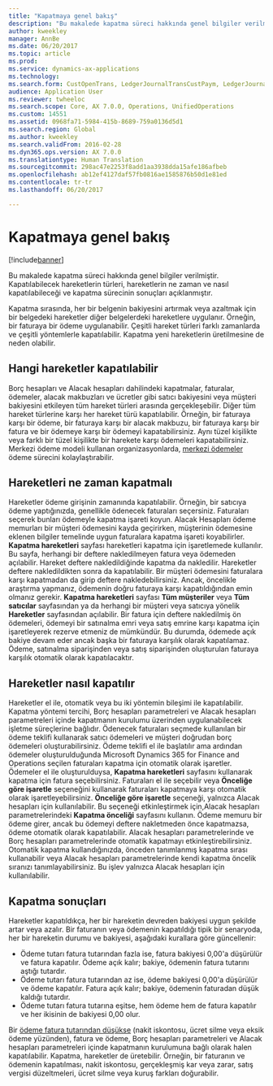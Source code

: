 ```yaml
---
title: "Kapatmaya genel bakış"
description: "Bu makalede kapatma süreci hakkında genel bilgiler verilmiştir. Kapatılabilecek hareketlerin türleri, hareketlerin ne zaman ve nasıl kapatılabileceği ve kapatma sürecinin sonuçları açıklanmıştır."
author: kweekley
manager: AnnBe
ms.date: 06/20/2017
ms.topic: article
ms.prod: 
ms.service: dynamics-ax-applications
ms.technology: 
ms.search.form: CustOpenTrans, LedgerJournalTransCustPaym, LedgerJournalTransVendPaym, VendOpenTrans
audience: Application User
ms.reviewer: twheeloc
ms.search.scope: Core, AX 7.0.0, Operations, UnifiedOperations
ms.custom: 14551
ms.assetid: 0968fa71-5984-415b-8689-759a0136d5d1
ms.search.region: Global
ms.author: kweekley
ms.search.validFrom: 2016-02-28
ms.dyn365.ops.version: AX 7.0.0
ms.translationtype: Human Translation
ms.sourcegitcommit: 298ac47e2253f8add1aa3938dda15afe186afbeb
ms.openlocfilehash: ab12ef4127daf57fb0816ae1585876b50d1e81ed
ms.contentlocale: tr-tr
ms.lasthandoff: 06/20/2017

---
```


# <a name="settlement-overview"></a>Kapatmaya genel bakış

[!include[banner](../includes/banner.md)]


Bu makalede kapatma süreci hakkında genel bilgiler verilmiştir. Kapatılabilecek hareketlerin türleri, hareketlerin ne zaman ve nasıl kapatılabileceği ve kapatma sürecinin sonuçları açıklanmıştır.

Kapatma sırasında, her bir belgenin bakiyesini artırmak veya azaltmak için bir belgedeki hareketler diğer belgelerdeki hareketlere uygulanır. Örneğin, bir faturaya bir ödeme uygulanabilir. Çeşitli hareket türleri farklı zamanlarda ve çeşitli yöntemlerle kapatılabilir. Kapatma yeni hareketlerin üretilmesine de neden olabilir.

## <a name="what-transactions-can-be-settled"></a>Hangi hareketler kapatılabilir
Borç hesapları ve Alacak hesapları dahilindeki kapatmalar, faturalar, ödemeler, alacak makbuzları ve ücretler gibi satıcı bakiyesini veya müşteri bakiyesini etkileyen tüm hareket türleri arasında gerçekleşebilir. Diğer tüm hareket türlerine karşı her hareket türü kapatılabilir. Örneğin, bir faturaya karşı bir ödeme, bir faturaya karşı bir alacak makbuzu, bir faturaya karşı bir fatura ve bir ödemeye karşı bir ödemeyi kapatabilirsiniz. Aynı tüzel kişilikte veya farklı bir tüzel kişilikte bir harekete karşı ödemeleri kapatabilirsiniz. Merkezi ödeme modeli kullanan organizasyonlarda, [merkezi ödemeler](set-up-centralized-payments.md) ödeme sürecini kolaylaştırabilir.

## <a name="when-to-settle-transactions"></a>Hareketleri ne zaman kapatmalı
Hareketler ödeme girişinin zamanında kapatılabilir. Örneğin, bir satıcıya ödeme yaptığınızda, genellikle ödenecek faturaları seçersiniz. Faturaları seçerek bunları ödemeyle kapatma işareti koyun. Alacak Hesapları ödeme memurları bir müşteri ödemesini kayda geçirirken, müşterinin ödemesine eklenen bilgiler temelinde uygun faturalara kapatma işareti koyabilirler. **Kapatma hareketleri** sayfası hareketleri kapatma için işaretlemede kullanılır. Bu sayfa, herhangi bir deftere nakledilmeyen fatura veya ödemeden açılabilir. Hareket deftere nakledildiğinde kapatma da nakledilir. Hareketler deftere nakledildikten sonra da kapatılabilir. Bir müşteri ödemesini faturalara karşı kapatmadan da girip deftere nakledebilirsiniz. Ancak, öncelikle araştırma yapmanız, ödemenin doğru faturaya karşı kapatıldığından emin olmanız gerekir. **Kapatma hareketleri** sayfası **Tüm müşteriler** veya **Tüm satıcılar** sayfasından ya da herhangi bir müşteri veya satıcıya yönelik **Hareketler** sayfasından açılabilir. Bir fatura için deftere nakledilmiş ön ödemeleri, ödemeyi bir satınalma emri veya satış emrine karşı kapatma için işaretleyerek rezerve etmeniz de mümkündür. Bu durumda, ödemede açık bakiye devam eder ancak başka bir faturaya karşılık olarak kapatılamaz. Ödeme, satınalma siparişinden veya satış siparişinden oluşturulan faturaya karşılık otomatik olarak kapatılacaktır.

## <a name="how-to-settle-transactions"></a>Hareketler nasıl kapatılır
Hareketler el ile, otomatik veya bu iki yöntemin bileşimi ile kapatılabilir. Kapatma yöntemi tercihi, Borç hesapları parametreleri ve Alacak hesapları parametreleri içinde kapatmanın kurulumu üzerinden uygulanabilecek işletme süreçlerine bağlıdır. Ödenecek faturaları seçmede kullanılan bir ödeme teklifi kullanarak satıcı ödemeleri ve müşteri doğrudan borç ödemeleri oluşturabilirsiniz. Ödeme teklifi el ile başlatılır ama ardından ödemeler oluşturulduğunda Microsoft Dynamics 365 for Finance and Operations seçilen faturaları kapatma için otomatik olarak işaretler. Ödemeler el ile oluşturulduysa, **Kapatma hareketleri** sayfasını kullanarak kapatma için fatura seçebilirsiniz. Faturaları el ile seçebilir veya **Önceliğe göre işaretle** seçeneğini kullanarak faturaları kapatmaya karşı otomatik olarak işaretleyebilirsiniz. **Önceliğe göre işaretle** seçeneği, yalnızca Alacak hesapları için kullanılabilir. Bu seçeneği etkinleştirmek için,Alacak hesapları parametrelerindeki **Kapatma önceliği** sayfasını kullanın. Ödeme memuru bir ödeme girer, ancak bu ödemeyi deftere nakletmeden önce kapatmazsa, ödeme otomatik olarak kapatılabilir. Alacak hesapları parametrelerinde ve Borç hesapları parametrelerinde otomatik kapatmayı etkinleştirebilirsiniz. Otomatik kapatma kullandığınızda, önceden tanımlanmış kapatma sırası kullanabilir veya Alacak hesapları parametrelerinde kendi kapatma öncelik sıranızı tanımlayabilirsiniz. Bu işlev yalnızca Alacak hesapları için kullanılabilir.

## <a name="results-of-settlement"></a>Kapatma sonuçları
Hareketler kapatıldıkça, her bir hareketin devreden bakiyesi uygun şekilde artar veya azalır. Bir faturanın veya ödemenin kapatıldığı tipik bir senaryoda, her bir hareketin durumu ve bakiyesi, aşağıdaki kurallara göre güncellenir:

-   Ödeme tutarı fatura tutarından fazla ise, fatura bakiyesi 0,00'a düşürülür ve fatura kapatılır. Ödeme açık kalır; bakiye, ödemenin fatura tutarını aştığı tutardır.
-   Ödeme tutarı fatura tutarından az ise, ödeme bakiyesi 0,00'a düşürülür ve ödeme kapatılır. Fatura açık kalır; bakiye, ödemenin faturadan düşük kaldığı tutardır.
-   Ödeme tutarı fatura tutarına eşitse, hem ödeme hem de fatura kapatılır ve her ikisinin de bakiyesi 0,00 olur.

Bir [ödeme fatura tutarından düşükse](../accounts-payable/vendor-payments-partial-amount.md) (nakit iskontosu, ücret silme veya eksik ödeme yüzünden), fatura ve ödeme, Borç hesapları parametreleri ve Alacak hesapları parametreleri içinde kapatmanın kurulumuna bağlı olarak halen kapatılabilir. Kapatma, hareketler de üretebilir. Örneğin, bir faturanın ve ödemenin kapatılması, nakit iskontosu, gerçekleşmiş kar veya zarar, satış vergisi düzeltmeleri, ücret silme veya kuruş farkları doğurabilir.




